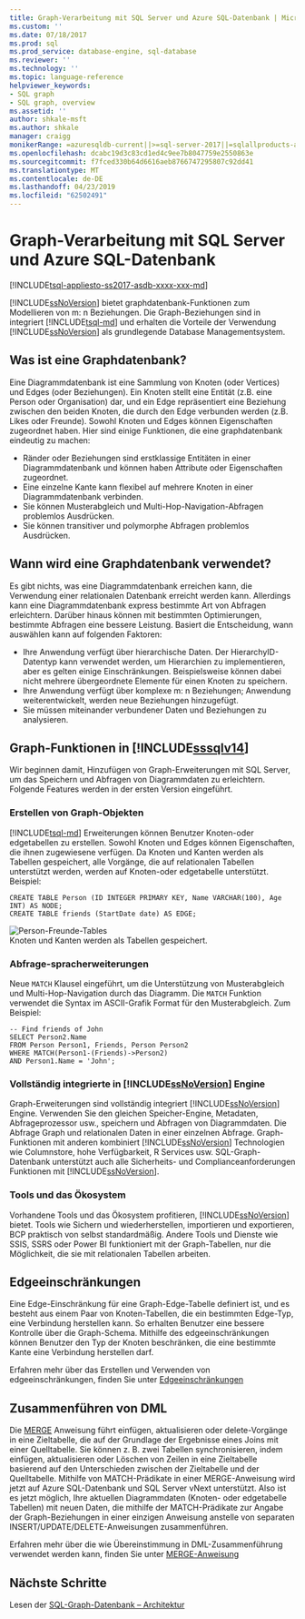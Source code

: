 ```yaml
---
title: Graph-Verarbeitung mit SQL Server und Azure SQL-Datenbank | Microsoft-Dokumentation
ms.custom: ''
ms.date: 07/18/2017
ms.prod: sql
ms.prod_service: database-engine, sql-database
ms.reviewer: ''
ms.technology: ''
ms.topic: language-reference
helpviewer_keywords:
- SQL graph
- SQL graph, overview
ms.assetid: ''
author: shkale-msft
ms.author: shkale
manager: craigg
monikerRange: =azuresqldb-current||>=sql-server-2017||=sqlallproducts-allversions||>=sql-server-linux-2017||=azuresqldb-mi-current
ms.openlocfilehash: dcabc19d3c83cd1ed4c9ee7b8047759e2550863e
ms.sourcegitcommit: f7fced330b64d6616aeb8766747295807c92dd41
ms.translationtype: MT
ms.contentlocale: de-DE
ms.lasthandoff: 04/23/2019
ms.locfileid: "62502491"
---
```

# <a name="graph-processing-with-sql-server-and-azure-sql-database"></a>Graph-Verarbeitung mit SQL Server und Azure SQL-Datenbank
[!INCLUDE[tsql-appliesto-ss2017-asdb-xxxx-xxx-md](../../includes/tsql-appliesto-ss2017-asdb-xxxx-xxx-md.md)]

[!INCLUDE[ssNoVersion](../../includes/ssnoversion-md.md)] bietet graphdatenbank-Funktionen zum Modellieren von m: n Beziehungen. Die Graph-Beziehungen sind in integriert [!INCLUDE[tsql-md](../../includes/tsql-md.md)] und erhalten die Vorteile der Verwendung [!INCLUDE[ssNoVersion](../../includes/ssnoversion-md.md)] als grundlegende Database Managementsystem.


## <a name="what-is-a-graph-database"></a>Was ist eine Graphdatenbank?  
Eine Diagrammdatenbank ist eine Sammlung von Knoten (oder Vertices) und Edges (oder Beziehungen). Ein Knoten stellt eine Entität (z.B. eine Person oder Organisation) dar, und ein Edge repräsentiert eine Beziehung zwischen den beiden Knoten, die durch den Edge verbunden werden (z.B. Likes oder Freunde). Sowohl Knoten und Edges können Eigenschaften zugeordnet haben. Hier sind einige Funktionen, die eine graphdatenbank eindeutig zu machen:  
-   Ränder oder Beziehungen sind erstklassige Entitäten in einer Diagrammdatenbank und können haben Attribute oder Eigenschaften zugeordnet. 
-   Eine einzelne Kante kann flexibel auf mehrere Knoten in einer Diagrammdatenbank verbinden.
-   Sie können Musterabgleich und Multi-Hop-Navigation-Abfragen problemlos Ausdrücken.
-   Sie können transitiver und polymorphe Abfragen problemlos Ausdrücken.

## <a name="when-to-use-a-graph-database"></a>Wann wird eine Graphdatenbank verwendet?

Es gibt nichts, was eine Diagrammdatenbank erreichen kann, die Verwendung einer relationalen Datenbank erreicht werden kann. Allerdings kann eine Diagrammdatenbank express bestimmte Art von Abfragen erleichtern. Darüber hinaus können mit bestimmten Optimierungen, bestimmte Abfragen eine bessere Leistung. Basiert die Entscheidung, wann auswählen kann auf folgenden Faktoren:  
-   Ihre Anwendung verfügt über hierarchische Daten. Der HierarchyID-Datentyp kann verwendet werden, um Hierarchien zu implementieren, aber es gelten einige Einschränkungen. Beispielsweise können dabei nicht mehrere übergeordnete Elemente für einen Knoten zu speichern.
-   Ihre Anwendung verfügt über komplexe m: n Beziehungen; Anwendung weiterentwickelt, werden neue Beziehungen hinzugefügt.
-   Sie müssen miteinander verbundener Daten und Beziehungen zu analysieren.

## <a name="graph-features-introduced-in-includesssqlv14includessssqlv14-mdmd"></a>Graph-Funktionen in [!INCLUDE[sssqlv14](../../includes/sssqlv14-md.md)] 
Wir beginnen damit, Hinzufügen von Graph-Erweiterungen mit SQL Server, um das Speichern und Abfragen von Diagrammdaten zu erleichtern. Folgende Features werden in der ersten Version eingeführt. 


### <a name="create-graph-objects"></a>Erstellen von Graph-Objekten
[!INCLUDE[tsql-md](../../includes/tsql-md.md)] Erweiterungen können Benutzer Knoten-oder edgetabellen zu erstellen. Sowohl Knoten und Edges können Eigenschaften, die ihnen zugewiesene verfügen. Da Knoten und Kanten werden als Tabellen gespeichert, alle Vorgänge, die auf relationalen Tabellen unterstützt werden, werden auf Knoten-oder edgetabelle unterstützt. Beispiel:  

```   
CREATE TABLE Person (ID INTEGER PRIMARY KEY, Name VARCHAR(100), Age INT) AS NODE;
CREATE TABLE friends (StartDate date) AS EDGE;
```   

![Person-Freunde-Tables](../../relational-databases/graphs/media/person-friends-tables.png "Person-Knoten und Freunde edge-Tabellen")  
Knoten und Kanten werden als Tabellen gespeichert.  

### <a name="query-language-extensions"></a>Abfrage-spracherweiterungen  
Neue `MATCH` Klausel eingeführt, um die Unterstützung von Musterabgleich und Multi-Hop-Navigation durch das Diagramm. Die `MATCH` Funktion verwendet die Syntax im ASCII-Grafik Format für den Musterabgleich. Zum Beispiel:  

```   
-- Find friends of John
SELECT Person2.Name 
FROM Person Person1, Friends, Person Person2
WHERE MATCH(Person1-(Friends)->Person2)
AND Person1.Name = 'John';
```   
 
### <a name="fully-integrated-in-includessnoversionincludesssnoversion-mdmd-engine"></a>Vollständig integrierte in [!INCLUDE[ssNoVersion](../../includes/ssnoversion-md.md)] Engine 
Graph-Erweiterungen sind vollständig integriert [!INCLUDE[ssNoVersion](../../includes/ssnoversion-md.md)] Engine. Verwenden Sie den gleichen Speicher-Engine, Metadaten, Abfrageprozessor usw., speichern und Abfragen von Diagrammdaten. Die Abfrage Graph und relationalen Daten in einer einzelnen Abfrage. Graph-Funktionen mit anderen kombiniert [!INCLUDE[ssNoVersion](../../includes/ssnoversion-md.md)] Technologien wie Columnstore, hohe Verfügbarkeit, R Services usw. SQL-Graph-Datenbank unterstützt auch alle Sicherheits- und Complianceanforderungen Funktionen mit [!INCLUDE[ssNoVersion](../../includes/ssnoversion-md.md)].
 
### <a name="tooling-and-ecosystem"></a>Tools und das Ökosystem

Vorhandene Tools und das Ökosystem profitieren, [!INCLUDE[ssNoVersion](../../includes/ssnoversion-md.md)] bietet. Tools wie Sichern und wiederherstellen, importieren und exportieren, BCP praktisch von selbst standardmäßig. Andere Tools und Dienste wie SSIS, SSRS oder Power BI funktioniert mit der Graph-Tabellen, nur die Möglichkeit, die sie mit relationalen Tabellen arbeiten.

## <a name="edge-constraints"></a>Edgeeinschränkungen
Eine Edge-Einschränkung für eine Graph-Edge-Tabelle definiert ist, und es besteht aus einem Paar von Knoten-Tabellen, die ein bestimmten Edge-Typ, eine Verbindung herstellen kann. So erhalten Benutzer eine bessere Kontrolle über die Graph-Schema. Mithilfe des edgeeinschränkungen können Benutzer den Typ der Knoten beschränken, die eine bestimmte Kante eine Verbindung herstellen darf. 

Erfahren mehr über das Erstellen und Verwenden von edgeeinschränkungen, finden Sie unter [Edgeeinschränkungen](../../relational-databases/tables/graph-edge-constraints.md)

## <a name="merge-dml"></a>Zusammenführen von DML 
Die [MERGE](../../t-sql/statements/merge-transact-sql.md) Anweisung führt einfügen, aktualisieren oder delete-Vorgänge in eine Zieltabelle, die auf der Grundlage der Ergebnisse eines Joins mit einer Quelltabelle. Sie können z. B. zwei Tabellen synchronisieren, indem einfügen, aktualisieren oder Löschen von Zeilen in eine Zieltabelle basierend auf den Unterschieden zwischen der Zieltabelle und der Quelltabelle. Mithilfe von MATCH-Prädikate in einer MERGE-Anweisung wird jetzt auf Azure SQL-Datenbank und SQL Server vNext unterstützt. Also ist es jetzt möglich, Ihre aktuellen Diagrammdaten (Knoten- oder edgetabelle Tabellen) mit neuen Daten, die mithilfe der MATCH-Prädikate zur Angabe der Graph-Beziehungen in einer einzigen Anweisung anstelle von separaten INSERT/UPDATE/DELETE-Anweisungen zusammenführen.

Erfahren mehr über die wie Übereinstimmung in DML-Zusammenführung verwendet werden kann, finden Sie unter [MERGE-Anweisung](../../t-sql/statements/merge-transact-sql.md)

 ## <a name="next-steps"></a>Nächste Schritte  
Lesen der [SQL-Graph-Datenbank – Architektur](./sql-graph-architecture.md)
   

